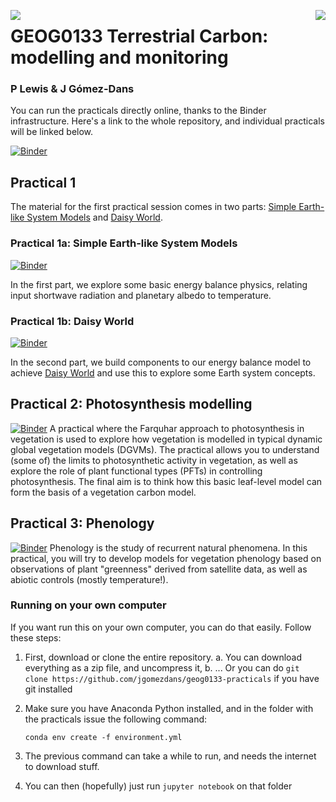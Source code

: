 <p><img src="https://github.com/profLewis/Geog2021_Coursework/blob/master/images/ucl_logo.png?raw=true" align="left" \><img src="https://www.nceo.ac.uk/wp-content/themes/nceo/assets/images/logos/img_logo_purple.svg" align="right" /></p>

# GEOG0133 Terrestrial Carbon: modelling and monitoring
### P Lewis & J Gómez-Dans

You can run the practicals directly online, thanks to the Binder infrastructure. Here's a link to the whole repository, and individual practicals will be linked below.

[![Binder](https://mybinder.org/badge_logo.svg)](https://mybinder.org/v2/gh/profLewis/geog0133-practicals/master)

## Practical 1

The material for the first practical session comes in two parts: [Simple Earth-like System Models](Simple_Earth_System_Model.ipynb) and [Daisy World](02-DaisyWorld.ipynb).

### Practical 1a: Simple Earth-like System Models
[![Binder](https://mybinder.org/badge_logo.svg)](https://mybinder.org/v2/gh/profLewis/geog0133-practicals/master?filepath=01-Simple_Earth_System_Model.ipynb)

In the first part, we explore some basic energy balance physics, relating input shortwave radiation and planetary albedo to temperature.

### Practical 1b: Daisy World
[![Binder](https://mybinder.org/badge_logo.svg)](https://mybinder.org/v2/gh/profLewis/geog0133-practicals/master?filepath=02-DaisyWorld.ipynb)

In the second part, we build components to our energy balance model to achieve [Daisy World](watson_lovelock_1983.pdf) and use this to explore some Earth system concepts.

## Practical 2: Photosynthesis modelling
[![Binder](https://mybinder.org/badge_logo.svg)](https://mybinder.org/v2/gh/profLewis/geog0133-practicals/master?filepath=03-Photosynthesis_Modelling_Practical.ipynb)
A practical where the Farquhar approach to photosynthesis in vegetation is used to explore how vegetation is modelled in typical dynamic global vegetation models (DGVMs). The practical allows you to understand (some of) the limits to photosynthetic activity in vegetation, as well as explore the role of plant functional types (PFTs) in controlling photosynthesis. The final aim is to think how this basic leaf-level model can form the basis of a vegetation carbon model.

## Practical 3: Phenology 
[![Binder](https://mybinder.org/badge_logo.svg)](https://mybinder.org/v2/gh/profLewis/geog0133-practicals/master?filepath=04-Phenology_Modelling_Practical.ipynb)
Phenology is the study of recurrent natural phenomena. In this practical, you will try to develop models for vegetation phenology based on observations of plant "greenness" derived from satellite data, as well as abiotic controls (mostly temperature!).


### Running on your own computer

If you want run this on your own computer, you can do that easily. Follow these steps:

1. First, download or clone the entire repository. 
    a. You can download everything as a zip file, and uncompress it,
    b. ... Or you can do `git clone https://github.com/jgomezdans/geog0133-practicals` if you have git installed
2. Make sure you have Anaconda Python installed, and in the folder with the practicals issue the following command:

    ```
    conda env create -f environment.yml
    ```
3. The previous command can take a while to run, and needs the internet to download stuff.
4. You can then (hopefully) just run `jupyter notebook` on that folder
